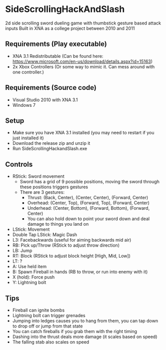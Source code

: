 # SideScrollingHackAndSlash

2d side scrolling sword dueling game with thumbstick gesture based attack inputs
Built in XNA as a college project between 2010 and 2011

## Requirements (Play executable)

- XNA 3.1 Redistributable (Can be found here: https://www.microsoft.com/en-us/download/details.aspx?id=15163)
- 2x Xbox Controllers (Or some way to mimic it. Can mess around with one controller.)

## Requirements (Source code)

- Visual Studio 2010 with XNA 3.1
- Windows 7

## Setup

- Make sure you have XNA 3.1 installed (you may need to restart if you just installed it)
- Download the release zip and unzip it
- Run SideScrollingHackandSlash.exe

## Controls

- RStick: Sword movement
  - Sword has a grid of 9 possible positions, moving the sword through these positions triggers gestures
  - There are 3 gestures:
    - Thrust: (Back, Center), (Center, Center), (Forward, Center)
    - Overhead: (Center, Top), (Forward, Top), (Forward, Center)
    - Underhead: (Center, Bottom), (Forward, Bottom), (Forward, Center)
    - You can also hold down to point your sword down and deal damage to things you land on
- LStick: Movement
- Double Tap LStick: Magic Dash
- L3: Facebackwards (useful for aiming backwards mid air)
- RB: Pick up/Throw (RStick to adjust throw direction)
- LB: Jump
- RT: Block (RStick to adjust block height [High, Mid, Low])
- LT: ?
- A: Use held item
- B: Spawn Fireball in hands (RB to throw, or run into enemy with it)
- X (hold): Force push
- Y: Lightning bolt

## Tips

- Fireball can ignite bombs
- Lightning bolt can trigger grenades
- Jumping into ledges causes you to hang from them, you can tap down to drop off or jump from that state
- You can catch fireballs if you grab them with the right timing
- Dashing into the thrust deals more damage (it scales based on speed)
- The falling stab also scales on speed
